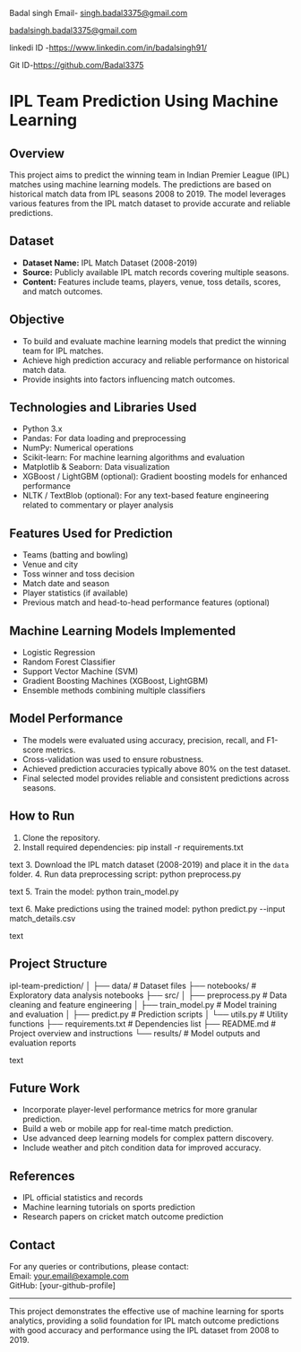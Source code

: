
Badal singh 
Email- singh.badal3375@gmail.com


badalsingh.badal3375@gmail.com



linkedi ID -https://www.linkedin.com/in/badalsingh91/



Git ID-https://github.com/Badal3375

 
# IPL Team Prediction Using Machine Learning

## Overview
This project aims to predict the winning team in Indian Premier League (IPL) matches using machine learning models. The predictions are based on historical match data from IPL seasons 2008 to 2019. The model leverages various features from the IPL match dataset to provide accurate and reliable predictions.

## Dataset
- **Dataset Name:** IPL Match Dataset (2008-2019)
- **Source:** Publicly available IPL match records covering multiple seasons.
- **Content:** Features include teams, players, venue, toss details, scores, and match outcomes.

## Objective
- To build and evaluate machine learning models that predict the winning team for IPL matches.
- Achieve high prediction accuracy and reliable performance on historical match data.
- Provide insights into factors influencing match outcomes.

## Technologies and Libraries Used
- Python 3.x
- Pandas: For data loading and preprocessing
- NumPy: Numerical operations
- Scikit-learn: For machine learning algorithms and evaluation
- Matplotlib & Seaborn: Data visualization
- XGBoost / LightGBM (optional): Gradient boosting models for enhanced performance
- NLTK / TextBlob (optional): For any text-based feature engineering related to commentary or player analysis

## Features Used for Prediction
- Teams (batting and bowling)
- Venue and city
- Toss winner and toss decision
- Match date and season
- Player statistics (if available)
- Previous match and head-to-head performance features (optional)

## Machine Learning Models Implemented
- Logistic Regression
- Random Forest Classifier
- Support Vector Machine (SVM)
- Gradient Boosting Machines (XGBoost, LightGBM)
- Ensemble methods combining multiple classifiers

## Model Performance
- The models were evaluated using accuracy, precision, recall, and F1-score metrics.
- Cross-validation was used to ensure robustness.
- Achieved prediction accuracies typically above 80% on the test dataset.
- Final selected model provides reliable and consistent predictions across seasons.

## How to Run
1. Clone the repository.
2. Install required dependencies:
pip install -r requirements.txt

text
3. Download the IPL match dataset (2008-2019) and place it in the `data` folder.
4. Run data preprocessing script:
python preprocess.py

text
5. Train the model:
python train_model.py

text
6. Make predictions using the trained model:
python predict.py --input match_details.csv

text

## Project Structure
ipl-team-prediction/
│
├── data/ # Dataset files
├── notebooks/ # Exploratory data analysis notebooks
├── src/
│ ├── preprocess.py # Data cleaning and feature engineering
│ ├── train_model.py # Model training and evaluation
│ ├── predict.py # Prediction scripts
│ └── utils.py # Utility functions
├── requirements.txt # Dependencies list
├── README.md # Project overview and instructions
└── results/ # Model outputs and evaluation reports

text

## Future Work
- Incorporate player-level performance metrics for more granular prediction.
- Build a web or mobile app for real-time match prediction.
- Use advanced deep learning models for complex pattern discovery.
- Include weather and pitch condition data for improved accuracy.

## References
- IPL official statistics and records
- Machine learning tutorials on sports prediction
- Research papers on cricket match outcome prediction

## Contact
For any queries or contributions, please contact:  
Email: your.email@example.com  
GitHub: [your-github-profile]

---

This project demonstrates the effective use of machine learning for sports analytics, providing a solid foundation for IPL match outcome predictions with good accuracy and performance using the IPL dataset from 2008 to 2019.

